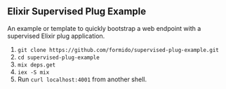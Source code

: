 Elixir Supervised Plug Example
-----------------

An example or template to quickly bootstrap a web endpoint with a
supervised Elixir plug application.

1. `git clone https://github.com/formido/supervised-plug-example.git`
2. `cd supervised-plug-example`
3. `mix deps.get`
4. `iex -S mix`
5. Run `curl localhost:4001` from another shell.
